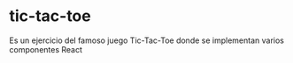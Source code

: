 # tic-tac-toe
Es un ejercicio del famoso juego Tic-Tac-Toe donde se implementan varios componentes React
